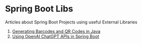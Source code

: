 # Spring Boot Libs
Articles about Spring Boot Projects using useful External Libraries


1. [Generating Barcodes and QR Codes in Java](https://www.baeldung.com/java-generating-barcodes-qr-codes)
2. [Using OpenAI ChatGPT APIs in Spring Boot](https://www.baeldung.com/spring-boot-chatgpt-api-openai)

